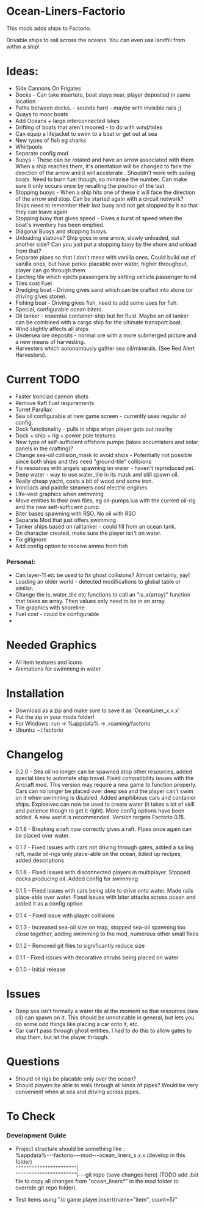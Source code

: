 # Ocean-Liners-Factorio
This mods adds ships to Factorio.

Drivable ships to sail across the oceans. You can even use landfill from within a ship!

# Ideas: <br>

* Side Cannons On Frigates <br>
* Docks - Can take inserters, boat stays near, player deposited in same location <br>
* Paths between docks. - sounds hard - maybe with invisible rails ;) <br>
* Quays to moor boats
* Add Oceans + large interconnected lakes
* Drifting of boats that aren't moored - to do with wind/tides
* Can equip a lifejacket to swim to a boat or get out at sea
* New types of fish eg sharks
* Whirlpools
* Separate config mod
* Buoys - These can be rotated and have an arrow associated with them. When a ship reaches them, it's orientation will be changed to face the direction of the arrow and it will accelerate . Shouldn't work with sailing boats. Need to burn fuel though, so minimise the number. Can make sure it only occurs once by recalling the position of the last
* Stopping buoys - When a ship hits one of these it will face the direction of the arrow and stop. Can be started again with a circuit network? Ships need to remember their last buoy and not get stopped by it so that they can leave again
* Stopping buoy that gives speed - Gives a burst of speed when the boat's inventory has been emptied.
* Diagonal Buoys and stopping buoys.
* Unloading stations? Ship goes in one arrow, slowly unloaded, out another side? Can you just put a stopping buoy by the shore and unload from that?
* Separate pipes so that I don't mess with vanilla ones. Could build out of vanilla ones, but have perks: placable over water, higher throughput, player can go through them
* Ejecting tile which ejects passengers by setting vehicle.passenger to nil
* Tiles cost Fuel
* Dredging boat - Driving gives sand which can be crafted into stone (or driving gives stone).
* Fishing boat - Driving gives fish, need to add some uses for fish.
* Special, configurable ocean biters.
* Oil tanker - essential container-ship but for fluid. Maybe an oil tanker can be combined with a cargo ship for the ultimate transport boat.
* Wind slightly affects all ships
* Undersea ore deposits - normal ore with a more submerged picture and a new means of harvesting.
* Harvesters which autonomously gather sea oil/minerals. (See Red Alert Harvesters).



# Current TODO <br>

* Faster Ironclad cannon shots
* Remove Raft Fuel requirements
* Turret Parallax <br>
* Sea oil configurable at new game screen - currently uses regular oil config.
* Dock functionality - pulls in ships when player gets out nearby <br>
* Dock + ship + rig + power pole textures  <br>
* New type of self-sufficient offshore pumps (takes accumlators and solar panels in the crafting)?
* Change sea-oil collision_mask to avoid ships - Potentially not possible since both ships and this need "ground-tile" collisions
* Fix resources with angels spawning on water - haven't reproduced yet.
* Deep water - way to use water_tile in its mask and still spawn oil.
* Really cheap yacht, costs a bit of wood and some iron.
* Ironclads and paddle steamers cost electric engines
* Life-vest graphics when swimming
* Move entities to their own files, eg oil-pumps.lua with the current oil-rig and the new self-sufficient pump.
* Biter bases spawning with RSO, No oil with RSO
* Separate Mod that just offers swimming
* Tanker ships based on railtanker - could fill from an ocean tank.
* On character created, make sure the player isn't on water.
* Fix gitignore
* Add config option to receive ammo from fish

### Personal:

* Can layer-11 etc be used to fix ghost collisions? Almost certainly, yay!
* Loading an older world - detected modifications to global table or similar.
* Change the is_water_tile etc functions to call an "is_x(array)" function that takes an array. Then values only need to be in an array.
* Tile graphics with shoreline
* Fuel cost - could be configurable
*




# Needed Graphics
* All item textures and icons
* Animations for swimming in water


# Installation <br>

* Download as a zip and make sure to save it as 'OceanLiner_x.x.x' <br>
* Put the zip in your mods folder! <br>
* For Windows:  run -> %appdata% -> .roaming/factorio <br>
* Ubuntu: ~/.factorio


# Changelog <br>

* 0.2.0 - Sea oil no longer can be spawned atop other resources, added special tiles to automate ship travel. Fixed compatibility issues with the Aircraft mod. This version may require a new game to function properly. Cars can no longer be placed over deep sea and the player can't swim on it when swimming is disabled. Added amphibious cars and container ships. Explosives can now be used to create water (it takes a lot of skill and patience though to get it right). More config options have been added.
A new world is recommended. Version targets Factorio 0.15.

* 0.1.8 - Breaking a raft now correctly gives a raft. Pipes once again can be placed over water.
* 0.1.7 - Fixed issues with cars not driving through gates, added a sailing raft, made oil-rigs only place-able on the ocean, tidied up recipes, added descriptions
* 0.1.6 - Fixed issues with disconnected players in multiplayer. Stopped docks producing oil. Added config for swimming
* 0.1.5 - Fixed issues with cars being able to drive onto water. Made rails place-able over water. Fixed issues with biter attacks across ocean and added it as a config option
* 0.1.4 - Fixed issue with player collisions
* 0.1.3 - Increased sea-oil size on map, stopped sea-oil spawning too close together, adding swimming to the mod, numerous other small fixes
* 0.1.2 - Removed git files to significantly reduce size
* 0.1.1 - Fixed issues with decorative shrubs being placed on water
* 0.1.0 - Initial release

# Issues <br>

* Deep sea isn't formally a water tile at the moment so that resources (sea oil) can spawn on it. This should be unnoticable in general, but lets you do some odd things like placing a car onto it, etc.
* Car can't pass through ghost entities. I had to do this to allow gates to stop them, but let the player through.


# Questions <br>

* Should oil rigs be placable only over the ocean?
* Should players be able to walk through all kinds of pipes? Would be very convenient when at sea and driving across pipes.

# To Check <br>

### Development Guide
* Project structure should be something like : <br>
%appdata%---factorio---mod---ocean_liners_x.x.x (develop in this folder) <br>
 ''''''''''''''''''''''''''''''''''''''|<br>
 ''''''''''''''''''''''''''''''''''''''\\---git repo (save changes here) (TODO add .bat file to copy all changes from "ocean_liners*" in the mod folder to override git repo folder).

* Test items using "/c game.player.insert{name="item", count=5}"
